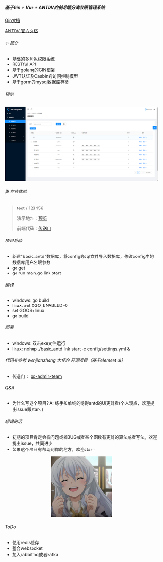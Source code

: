 ##### 基于Gin + Vue + ANTDV的前后端分离权限管理系统 
[Gin文档](https://gin-gonic.com/zh-cn/docs/)

[ANTDV 官方文档](https://pro.antdv.com/)

###### ✨ 简介
- 基础的多角色权限系统
- RESTful API
- 基于golang的GIN框架
- JWT认证及Casbin的访问控制模型
- 基于gorm的mysql数据库存储

###### 预览
<p align="center">
  <img  src="https://github.com/MarshallTeach/basic-antd/blob/main/assets/images/screen.png">
</p>

###### 🎬 在线体验
> test  /  123456
>
>演示地址：[预览](http://115.29.226.247:8011)
>
>前端代码：[传送门](https://github.com/MarshallTeach/basic-antd-front)

###### 项目启动
- 新建"basic_antd"数据库，将config的sql文件导入数据库，修改config中的数据库用户名跟参数
- go get
- go run main.go link start

###### 编译
- windows: go build
- linux: set CGO_ENABLED=0
- set GOOS=linux
- go build

###### 部署
- windows: 双击exe文件运行
- linux: nohup ./basic_antd link start -c config/settings.yml &

###### 代码有参考 wenjianzhang 大佬的 开源项目（基于element ui）
- 传送门：
[go-admin-team](https://github.com/go-admin-team/go-admin)

###### Q&A
- 为什么写这个项目? A: 练手和单纯的觉得antd的Ui更好看(个人观点，欢迎提出issue跟star~)

###### 想说的话
- 初期的项目肯定会有问题或者BUG或者某个函数有更好的算法或者写法，欢迎提出issue，共同进步
- 如果这个项目有帮助到你的地方，欢迎star~

<p align="center">
  <img  src="https://github.com/MarshallTeach/basic-antd/blob/main/assets/images/xmn.gif" width="200px" height="200px">
</p>

###### ToDo
- 使用redis缓存
- 整合websocket
- 加入rabbitmq或者kafka